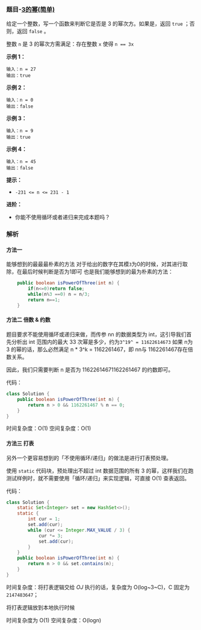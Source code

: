 ### 题目-[3的幂(简单)](https://leetcode-cn.com/problems/power-of-three/)


给定一个整数，写一个函数来判断它是否是 3 的幂次方。如果是，返回 `true` ；否则，返回 `false` 。

整数 `n` 是 3 的幂次方需满足：存在整数 `x` 使得 `n == 3x`

**示例 1：**

```
输入：n = 27
输出：true
```

**示例 2：**

```
输入：n = 0
输出：false
```

**示例 3：**

```
输入：n = 9
输出：true
```

**示例 4：**

```
输入：n = 45
输出：false
```

**提示：**

- `-231 <= n <= 231 - 1`

**进阶：**

- 你能不使用循环或者递归来完成本题吗？

### 解析

#### 方法一

能够想到的最最最朴素的方法 对于给出的数字在其模`3`为0的时候，对其进行取除，在最后时候判断是否为1即可 也是我们能够想到的最为朴素的方法：

```java
    public boolean isPowerOfThree(int n) {
        if(n<=0)return false;
        while(n%3 ==0) n = n/3;
        return n==1;
    }
```

#### 方法二 倍数 & 约数

题目要求不能使用循环或递归来做，而传参 nn 的数据类型为 int，这引导我们首先分析出 int 范围内的最大 33 次幂是多少，约为` 3^19^ = 11622614673 `  如果 n为 3 的幂的话，那么必然满足 n * 3^k = 1162261467，即 nn与 1162261467存在倍数关系。

因此，我们只需要判断 n 是否为 11622614671162261467 的约数即可。

代码：

```java
class Solution {
    public boolean isPowerOfThree(int n) {
        return n > 0 && 1162261467 % n == 0;
    }
}
```

时间复杂度：O(1)
空间复杂度：O(1)

#### 方法三 打表

另外一个更容易想到的「不使用循环/递归」的做法是进行打表预处理。

使用 `static` 代码块，预处理出不超过 int 数据范围的所有 3 的幂，这样我们在跑测试样例时，就不需要使用「循环/递归」来实现逻辑，可直接 O(1) 查表返回。

代码：

```java
class Solution {
    static Set<Integer> set = new HashSet<>();
    static {
        int cur = 1;
        set.add(cur);
        while (cur <= Integer.MAX_VALUE / 3) {
            cur *= 3;
            set.add(cur);
        }
    }
    public boolean isPowerOfThree(int n) {
        return n > 0 && set.contains(n);
    }
}
```

时间复杂度：将打表逻辑交给 *OJ* 执行的话，复杂度为 O(log~3~C)，C 固定为 `2147483647`；

将打表逻辑放到本地执行时候

时间复杂度为 O(1)
空间复杂度：O(logn)